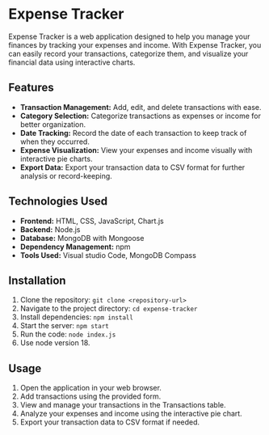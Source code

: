 # Expense Tracker

Expense Tracker is a web application designed to help you manage your finances by tracking your expenses and income. With Expense Tracker, you can easily record your transactions, categorize them, and visualize your financial data using interactive charts.

## Features

- **Transaction Management:** Add, edit, and delete transactions with ease.
- **Category Selection:** Categorize transactions as expenses or income for better organization.
- **Date Tracking:** Record the date of each transaction to keep track of when they occurred.
- **Expense Visualization:** View your expenses and income visually with interactive pie charts.
- **Export Data:** Export your transaction data to CSV format for further analysis or record-keeping.

## Technologies Used

- **Frontend:** HTML, CSS, JavaScript, Chart.js
- **Backend:** Node.js
- **Database:** MongoDB with Mongoose
- **Dependency Management:** npm
- **Tools Used:** Visual studio Code, MongoDB Compass

## Installation

1. Clone the repository: `git clone <repository-url>`
2. Navigate to the project directory: `cd expense-tracker`
3. Install dependencies: `npm install`
4. Start the server: `npm start`
5. Run the code: `node index.js`
6. Use node version 18.

## Usage

1. Open the application in your web browser.
2. Add transactions using the provided form.
3. View and manage your transactions in the Transactions table.
4. Analyze your expenses and income using the interactive pie chart.
5. Export your transaction data to CSV format if needed.
